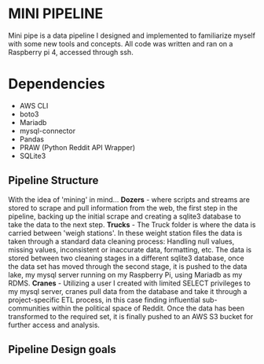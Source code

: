 # MINI PIPELINE

Mini pipe is a data pipeline I designed and implemented to familiarize myself with some new tools and concepts. 
All code was written and ran on a Raspberry pi 4, accessed through ssh.

# Dependencies 

- AWS CLI
- boto3
- Mariadb
- mysql-connector
- Pandas
- PRAW (Python Reddit API Wrapper)
- SQLite3

## Pipeline Structure

With the idea of 'mining' in mind...
**Dozers** - where scripts and streams are stored to scrape and pull information from the web, the first step in the pipeline, backing up the initial scrape and creating a sqlite3 database to take the data to the next step.
**Trucks** - The Truck folder is where the data is carried between 'weigh stations'. In these weight station files the data is taken through a standard data cleaning process: Handling null values, missing values, inconsistent or inaccurate data, formatting, etc. The data is stored between two cleaning stages in a different sqlite3 database, once the data set has moved through the second stage, it is pushed to the data lake, my mysql server running on my Raspberry Pi, using Mariadb as my RDMS. 
**Cranes** - Utilizing a user I created with limited SELECT privileges to my mysql server, cranes pull data from the database and take it through a project-specific ETL process, in this case finding influential sub-communities within the political space of Reddit. Once the data has been transformed to the required set, it is finally pushed to an AWS S3 bucket for further access and analysis. 
  

## Pipeline Design goals
